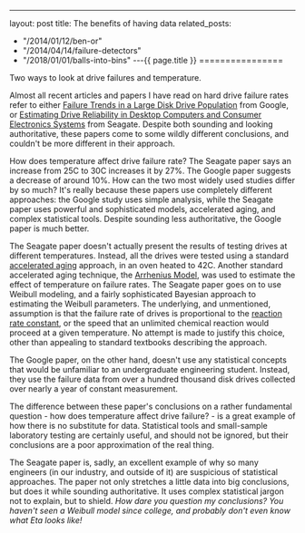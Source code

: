 ---
layout: post
title: The benefits of having data
related_posts:
  - "/2014/01/12/ben-or"
  - "/2014/04/14/failure-detectors"
  - "/2018/01/01/balls-into-bins"
---{{ page.title }}
================

<p class="meta">Two ways to look at drive failures and temperature.</p>

Almost all recent articles and papers I have read on hard drive failure rates refer to either [Failure Trends in a Large Disk Drive Population](http://www.usenix.org/events/fast07/tech/full_papers/pinheiro/pinheiro_html/) from Google, or [Estimating Drive Reliability in Desktop Computers and Consumer Electronics Systems](http://www.seagate.com/docs/pdf/whitepaper/drive_reliability.pdf) from Seagate. Despite both sounding and looking authoritative, these papers come to some wildly different conclusions, and couldn't be more different in their approach.

How does temperature affect drive failure rate? The Seagate paper says an increase from 25C to 30C increases it by 27%. The Google paper suggests a decrease of around 10%. How can the two most widely used studies differ by so much? It's really because these papers use completely different approaches: the Google study uses simple analysis, while the Seagate paper uses powerful and sophisticated models, accelerated aging, and complex statistical tools. Despite sounding less authoritative, the Google paper is much better.

The Seagate paper doesn't actually present the results of testing drives at different temperatures. Instead, all the drives were tested using a standard [accelerated aging](http://en.wikipedia.org/wiki/Accelerated_aging) approach, in an oven heated to 42C. Another standard accelerated aging technique, the [Arrhenius Model](http://en.wikipedia.org/wiki/Arrhenius_equation), was used to estimate the effect of temperature on failure rates. The Seagate paper goes on to use Weibull modeling, and a fairly sophisticated Bayesian approach to estimating the Weibull parameters. The underlying, and unmentioned, assumption is that the failure rate of drives is proportional to the [reaction rate constant](http://en.wikipedia.org/wiki/Reaction_rate_constant), or the speed that an unlimited chemical reaction would proceed at a given temperature. No attempt is made to justify this choice, other than appealing to standard textbooks describing the approach.

The Google paper, on the other hand, doesn't use any statistical concepts that would be unfamiliar to an undergraduate engineering student. Instead, they use the failure data from over a hundred thousand disk drives collected over nearly a year of constant measurement.

The difference between these paper's conclusions on a rather fundamental question - how does temperature affect drive failure? - is a great example of how there is no substitute for data. Statistical tools and small-sample laboratory testing are certainly useful, and should not be ignored, but their conclusions are a poor approximation of the real thing.

The Seagate paper is, sadly, an excellent example of why so many engineers (in our industry, and outside of it) are suspicious of statistical approaches. The paper not only stretches a little data into big conclusions, but does it while sounding authoritative. It uses complex statistical jargon not to explain, but to shield. *How dare you question my conclusions? You haven't seen a Weibull model since college, and probably don't even know what Eta looks like!*